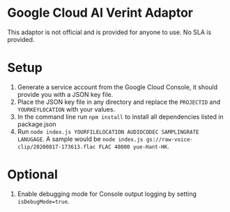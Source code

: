 # Google Cloud AI Verint Adaptor
This adaptor is not official and is provided for anyone to use. No SLA is provided.

# Setup
1) Generate a service account from the Google Cloud Console, it should provide you with a JSON key file.
2) Place the JSON key file in any directory and replace the `PROJECTID` and `YOURKEYLOCATION` with your values.
3) In the command line run `npm install` to install all dependencies listed in package.json
4) Run `node index.js YOURFILELOCATION AUDIOCODEC SAMPLINGRATE LANUGAGE`. A sample would be `node index.js gs://raw-voice-clip/20200817-173613.flac FLAC 48000 yue-Hant-HK`.

# Optional
1) Enable debugging mode for Console output logging by setting `isDebugMode=true`.